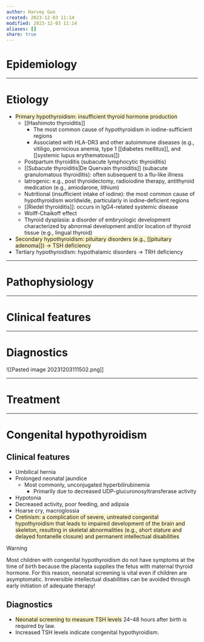 ```yaml
---
author: Harvey Guo
created: 2023-12-03 11:14
modified: 2023-12-03 11:14
aliases: []
share: true
---
```

# Epidemiology


---
# Etiology
- <span style="background:rgba(240, 200, 0, 0.2)">Primary hypothyroidism: insufficient thyroid hormone production</span>
	- [[Hashimoto thyroiditis]]
		- The most common cause of hypothyroidism in iodine-sufficient regions
		- Associated with HLA-DR3 and other autoimmune diseases (e.g., vitiligo, pernicious anemia, type 1 [[diabetes mellitus]], and [[systemic lupus erythematosus]])
	- Postpartum thyroiditis (subacute lymphocytic thyroiditis) 
	- [[Subacute thyroiditis|De Quervain thyroiditis]] (subacute granulomatous thyroiditis): often subsequent to a flu-like illness
	- Iatrogenic: e.g., post thyroidectomy, radioiodine therapy, antithyroid medication (e.g., amiodarone, lithium)
	- Nutritional (insufficient intake of iodine): the most common cause of hypothyroidism worldwide, particularly in iodine-deficient regions
	- [[Riedel thyroiditis]]: occurs in IgG4-related systemic disease
	- Wolff-Chaikoff effect
	- Thyroid dysplasia: a disorder of embryologic development characterized by abnormal development and/or location of thyroid tissue (e.g., lingual thyroid)
- <span style="background:rgba(240, 200, 0, 0.2)">Secondary hypothyroidism: pituitary disorders (e.g., [[pituitary adenoma]]) → TSH deficiency</span>
- Tertiary hypothyroidism: hypothalamic disorders → TRH deficiency

---
# Pathophysiology


---
# Clinical features


---
# Diagnostics
![[Pasted image 20231203111502.png]]

---
# Treatment


---
# Congenital hypothyroidism
## Clinical features
- Umbilical hernia
- Prolonged neonatal jaundice
	- Most commonly, unconjugated hyperbilirubinemia
		- Primarily due to decreased UDP-glucuronosyltransferase activity
- Hypotonia
- Decreased activity, poor feeding, and adipsia 
- Hoarse cry, macroglossia
- <span style="background:rgba(240, 200, 0, 0.2)">Cretinism: a complication of severe, untreated congenital hypothyroidism that leads to impaired development of the brain and skeleton, resulting in skeletal abnormalities (e.g., short stature and delayed fontanelle closure) and permanent intellectual disabilities</span>
>[!warning] 
>Most children with congenital hypothyroidism do not have symptoms at the time of birth because the placenta supplies the fetus with maternal thyroid hormone. For this reason, neonatal screening is vital even if children are asymptomatic. Irreversible intellectual disabilities can be avoided through early initiation of adequate therapy!

## Diagnostics
- <span style="background:rgba(240, 200, 0, 0.2)">Neonatal screening to measure TSH levels</span> 24–48 hours after birth is required by law.
- Increased TSH levels indicate congenital hypothyroidism.